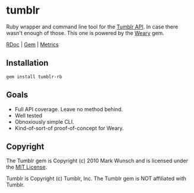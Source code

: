 # tumblr

Ruby wrapper and command line tool for the [Tumblr API](http://www.tumblr.com/docs/en/api). In case there wasn't enough of those. This one is powered by the [Weary](http://github.com/mwunsch/weary) gem.

[RDoc](http://rdoc.info/projects/mwunsch/tumblr) | [Gem](http://rubygems.org/gems/tumblr-rb) | [Metrics](http://getcaliper.com/caliper/project?repo=git%3A%2F%2Fgithub.com%2Fmwunsch%2Ftumblr.git)

## Installation

	gem install tumblr-rb

## Goals

+ Full API coverage. Leave no method behind.
+ Well tested
+ Obnoxiously simple CLI.
+ Kind-of-sort-of proof-of-concept for Weary.

## Copyright

The Tumblr gem is Copyright (c) 2010 Mark Wunsch and is licensed under the [MIT License](http://creativecommons.org/licenses/MIT/). 

Tumblr is Copyright (c) Tumblr, Inc. The Tumblr gem is NOT affiliated with Tumblr.
